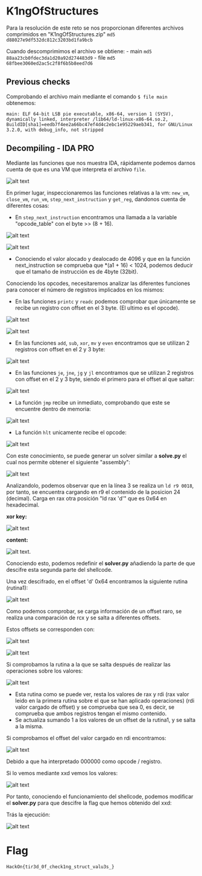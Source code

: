 # K1ngOfStructures
Para la resolución de este reto se nos proporcionan diferentes archivos comprimidos en "K1ngOfStructures.zip" ``md5 d88027e9df532dc812c3203bd1fa9bcb``

Cuando descomprimimos el archivo se obtiene:
    - main ``md5 88aa23cb0fdec3da1d20a92d274483d9``
    - file ``md5 68fbee3060ed2ac5c2f8f6b5b8eed7d6``

## Previous checks
Comprobando el archivo main mediante el comando ``$ file main`` obtenemos:

``main: ELF 64-bit LSB pie executable, x86-64, version 1 (SYSV), dynamically linked, interpreter /lib64/ld-linux-x86-64.so.2, BuildID[sha1]=eedb7f4ee2a66bc47ef4d4c2ebc1e95229aeb341, for GNU/Linux 3.2.0, with debug_info, not stripped``

## Decompiling - IDA PRO
Mediante las funciones que nos muestra IDA, rápidamente podemos darnos cuenta de que es una VM que interpreta el archivo ``file``.

![alt text](image/functions.png)

En primer lugar, inspeccionaremos las funciones relativas a la vm: ``new_vm``, ``close_vm``, ``run_vm``, ``step_next_instruction`` y ``get_reg``, dandonos cuenta de diferentes cosas:
- En ``step_next_instruction`` encontramos una llamada a la variable "opcode_table" con el byte >> (8 + 16).

![alt text](image/next_instruction.png)

![alt text](image/opcodes.png)

- Conociendo el valor alocado y dealocado de 4096 y que en la función next_instruction se comprueba que *(a1 + 16) < 1024, podemos deducir que el tamaño de instrucción es de 4byte (32bit).

Conociendo los opcodes, necesitaremos analizar las diferentes funciones para conocer el número de registros implicados en los mismos:
- En las funciones ``printc`` y ``readc`` podemos comprobar que únicamente se recibe un registro con offset en el 3 byte. (El ultimo es el opcode).

![alt text](image/printc.png)

![alt text](image/readc.png)

- En las funciones ``add``, ``sub``, ``xor``, ``mv`` y ``even`` encontramos que se utilizan 2 registros con offset en el 2 y 3 byte:

![alt text](image/add.png)

- En las funciones ``je``, ``jne``, ``jg`` y ``jl`` encontramos que se utilizan 2 registros con offset en el 2 y 3 byte, siendo el primero para el offset al que saltar:

![alt text](image/jl.png)

- La función ``jmp`` recibe un inmediato, comprobando que este se encuentre dentro de memoria:

![alt text](image/jmp.png)

- La función ``hlt`` unicamente recibe el opcode:

![alt text](image/hlt.png)

Con este conocimiento, se puede generar un solver similar a **solve.py** el cual nos permite obtener el siguiente "assembly":

![alt text](image/asm.png)

Analizandolo, podemos observar que en la línea 3 se realiza un ``ld r9 0018``, por tanto, se encuentra cargando en r9 el contenido de la posicion 24 (decimal). Carga en rax otra posición "ld rax 'd'" que es 0x64 en hexadecimal.

**xor key:**

![alt text](image/key.png)

**content:**

![alt text](image/ciphered.png).

Conociendo esto, podemos redefinir el **solver.py** añadiendo la parte de que descifre esta segunda parte del shellcode.

Una vez descifrado, en el offset 'd' 0x64 encontramos la siguiente rutina (rutina1):

![alt text](image/rutina.png)

Como podemos comprobar, se carga información de un offset raro, se realiza una comparación de rcx y se salta a diferentes offsets.

Estos offsets se corresponden con:

![alt text](image/add_flag.png)

![alt text](image/xor_flag.png)

Si comprobamos la rutina a la que se salta después de realizar las operaciones sobre los valores:

![alt text](image/test.png)

- Esta rutina como se puede ver, resta los valores de rax y rdi (rax valor leido en la primera rutina sobre el que se han aplicado operaciones) (rdi valor cargado de offset) y se comprueba que sea 0, es decir, se comprueba que ambos registros tengan el mismo contenido. 
- Se actualiza sumando 1 a los valores de un offset de la rutina1, y se salta a la misma.

Si comprobamos el offset del valor cargado en rdi encontramos:

![alt text](image/prints.png)

Debido a que ha interpretado 000000<valor> como opcode / registro. 

Si lo vemos mediante xxd vemos los valores:

![alt text](image/ciphered_flag.png)    

Por tanto, conociendo el funcionamiento del shellcode, podemos modificar el **solver.py** para que descifre la flag que hemos obtenido del xxd:

Trás la ejecución:

![alt text](image/solve.png)

# Flag
``HackOn{tir3d_0f_check1ng_struct_valu3s_}``